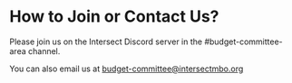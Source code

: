 # How to Join or Contact Us?

Please join us on the Intersect Discord server in the #budget-committee-area channel.

You can also email us at [budget-committee@intersectmbo.org](mailto:budget-committee@intersectmbo.org)
